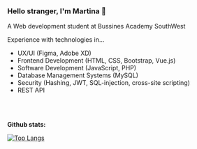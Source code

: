 ### Hello stranger, I'm Martina 👋

A Web development student at Bussines Academy SouthWest


Experience with technologies in...
- UX/UI (Figma, Adobe XD)
- Frontend Development (HTML, CSS, Bootstrap, Vue.js)
- Software Development (JavaScript, PHP)
- Database Management Systems (MySQL)
- Security (Hashing, JWT, SQL-injection, cross-site scripting)
- REST API

<br><br> 
    
<p><strong>Github stats:</strong></p>

[![Top Langs](https://github-readme-stats.vercel.app/api/top-langs/?username=MartinaMax&theme=radical)](https://github.com/anuraghazra/github-readme-stats)

